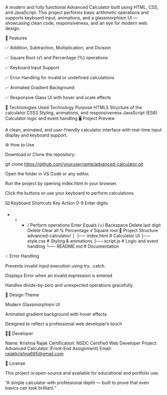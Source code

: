 A modern and fully functional Advanced Calculator built using HTML, CSS, and JavaScript.
This project performs basic arithmetic operations and supports keyboard input, animations, and a glassmorphism UI — showcasing clean code, responsiveness, and an eye for modern web design.

🚀 Features

✅ Addition, Subtraction, Multiplication, and Division

✅ Square Root (√) and Percentage (%) operations

✅ Keyboard Input Support

✅ Error Handling for invalid or undefined calculations

✅ Animated Gradient Background

✅ Responsive Glass UI with hover and scale effects

🧠 Technologies Used
Technology	Purpose
HTML5	Structure of the calculator
CSS3	Styling, animations, and responsiveness
JavaScript (ES6)	Calculator logic and event handling
🖥️ Project Preview

A clean, animated, and user-friendly calculator interface with real-time input display and keyboard support.

⚙️ How to Use

Download or Clone the repository:

git clone https://github.com/yourusername/advanced-calculator.git


Open the folder in VS Code or any editor.

Run the project by opening index.html in your browser.

Click the buttons or use your keyboard to perform calculations.

⌨️ Keyboard Shortcuts
Key	Action
0-9	Enter digits
+ - * /	Perform operations
Enter	Equals (=)
Backspace	Delete last digit
Delete	Clear all
%	Percentage
√	Square root
🧩 Project Structure
advanced-calculator/
│
├── index.html     # Calculator UI
├── style.css      # Styling & animations
├── script.js      # Logic and event handling
└── README.md      # Documentation

💡 Error Handling

Prevents invalid input execution using try...catch

Displays Error when an invalid expression is entered

Handles divide-by-zero and unexpected operations gracefully

🎨 Design Theme

Modern Glassmorphism UI

Animated gradient background with hover effects

Designed to reflect a professional web developer’s touch

👨‍💻 Developer

Name: Krishna Rajak
Certification: NSDC Certified Web Developer
Project: Advanced Calculator (Front-End Assignment)
Email: rajakkrishna695@gmail.com

📜 License

This project is open-source and available for educational and portfolio use.

“A simple calculator with professional depth — built to prove that even basics can look brilliant.”